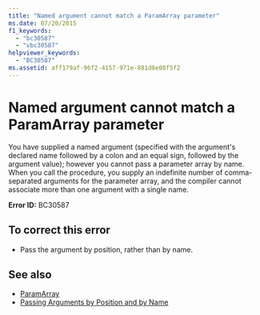 ```yaml
---
title: "Named argument cannot match a ParamArray parameter"
ms.date: 07/20/2015
f1_keywords: 
  - "bc30587"
  - "vbc30587"
helpviewer_keywords: 
  - "BC30587"
ms.assetid: aff179af-96f2-4157-971e-881d8e08f5f2
---
```

# Named argument cannot match a ParamArray parameter
You have supplied a named argument (specified with the argument's declared name followed by a colon and an equal sign, followed by the argument value); however you cannot pass a parameter array by name. When you call the procedure, you supply an indefinite number of comma-separated arguments for the parameter array, and the compiler cannot associate more than one argument with a single name.  
  
 **Error ID:** BC30587  
  
## To correct this error  
  
-   Pass the argument by position, rather than by name.  
  
## See also
- [ParamArray](../../visual-basic/language-reference/modifiers/paramarray.md)
- [Passing Arguments by Position and by Name](../../visual-basic/programming-guide/language-features/procedures/passing-arguments-by-position-and-by-name.md)
